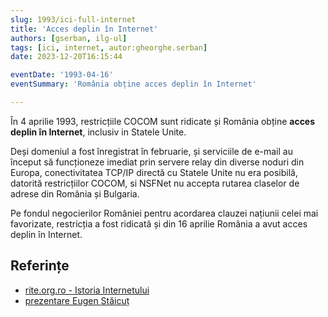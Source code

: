 ```yaml
---
slug: 1993/ici-full-internet
title: 'Acces deplin în Internet'
authors: [gserban, ilg-ul]
tags: [ici, internet, autor:gheorghe.serban]
date: 2023-12-20T16:15:44

eventDate: '1993-04-16'
eventSummary: 'România obține acces deplin în Internet'

---
```


În 4 aprilie 1993, restricțiile COCOM sunt ridicate și România
obține **acces deplin în Internet**, inclusiv in Statele Unite.

<!-- truncate -->

Deși domeniul a fost înregistrat în februarie, și serviciile de e-mail au
început să funcționeze imediat prin servere relay din diverse noduri din
Europa, conectivitatea TCP/IP directă cu Statele Unite nu era posibilă,
datorită restricțiilor COCOM, si NSFNet nu accepta rutarea claselor de
adrese din România și Bulgaria.

Pe fondul negocierilor României
pentru acordarea clauzei națiunii celei mai favorizate, restricția a fost
ridicată și din 16 aprilie România a avut acces deplin în Internet.

## Referințe

- [rite.org.ro - Istoria Internetului](https://rite.org.ro/istoria-internetului/)
- [prezentare Eugen Stăicuț](https://www.youtube.com/watch?v=grpiDxhkgmU)
